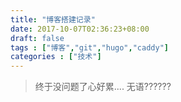 ```yaml
---
title: "博客搭建记录"
date: 2017-10-07T02:36:23+08:00
draft: false
tags : ["博客","git","hugo","caddy"]
categories : ["技术"]
---
```


> 终于没问题了心好累....
无语??????